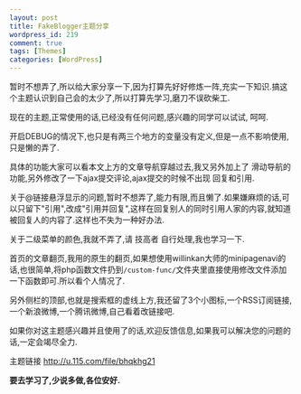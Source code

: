 ```yaml
--- 
layout: post
title: FakeBlogger主题分享
wordpress_id: 219
comment: true
tags: [Themes]
categories: [WordPress]
---
```

暂时不想弄了,所以给大家分享一下,因为打算先好好修炼一阵,充实一下知识.搞这个主题认识到自己会的太少了,所以打算先学习,磨刀不误砍柴工.

现在的主题,正常使用的话,已经没有任何问题,感兴趣的同学可以试试, 呵呵.

开启DEBUG的情况下,也只是有两三个地方的变量没有定义,但是一点不影响使用,只是懒的弄了.

具体的功能大家可以看本文上方的文章导航穿越过去,我又另外加上了 滑动导航的功能,另外修改了一下ajax提交评论,ajax提交的时候不出现 回复和引用.

关于@链接悬浮显示的问题,暂时不想弄了,能力有限,而且懒了.如果嫌麻烦的话,可以只留下"引用",改成"引用并回复",这样在回复别人的同时引用人家的内容,就知道被回复人的内容了.这样也不失为一种好办法.

关于二级菜单的颜色,我就不弄了,请 技高者 自行处理,我也学习一下.

首页的文章翻页,我用的原生的翻页,如果想使用willinkan大师的minipagenavi的话,也很简单,将php函数文件扔到`/custom-func/`文件夹里直接使用修改文件添加一下函数即可.所以看个人情况了.

另外侧栏的顶部,也就是搜索框的虚线上方,我还留了3个小图标,一个RSS订阅链接,一个新浪微博,一个腾讯微博,自己看着改链接吧.

如果你对这主题感兴趣并且使用了的话,欢迎反馈信息,如果我可以解决您的问题的话,一定会竭尽全力.

主题链接 <http://u.115.com/file/bhqkhg21>

__要去学习了,少说多做,各位安好.__
